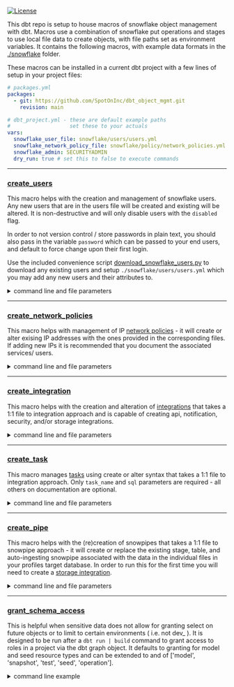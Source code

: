 [![License](https://img.shields.io/badge/license-MIT-brightgreen.svg?maxAge=2592000)](https://opensource.org/licenses/MIT)

This dbt repo is setup to house macros of snowflake object management with dbt.
Macros use a combination of snowflake put operations and stages to use local file data to create objects, with file paths set as environment variables. It contains the following macros, with example data formats in the [./snowflake](./snowflake/) folder.

These macros can be installed in a current dbt project with a few lines of setup in your project files:
```yml
# packages.yml
packages:
  - git: https://github.com/SpotOnInc/dbt_object_mgmt.git
    revision: main
```
```yml
# dbt_project.yml - these are default example paths
#                   set these to your actuals
vars:
  snowflake_user_file: snowflake/users/users.yml
  snowflake_network_policy_file: snowflake/policy/network_policies.yml
  snowflake_admin: SECURITYADMIN
  dry_run: true # set this to false to execute commands
```

---
### [create_users](./macros/create_users.sql)

This macro helps with the creation and management of snowflake users. Any new users that are in the users file will be created and existing will be altered. It is non-destructive and will only disable users with the `disabled` flag.

In order to not version control / store passwords in plain text, you should also pass in the variable `password` which can be passed to your end users, and default to force change upon their first login.

Use the included convenience script [download_snowflake_users.py](./download_snowflake_users.sql) to download any existing users and setup `./snowflake/users/users.yml` which you may add any new users and their attributes to.
<details>
  <summary>command line and file parameters</summary>

  ##### command line
  ```bash
  dbt run-operation create_users \
    --vars "password: $3cr3t"
  ```

  ##### file parameters
  - **name** - the username for the user
  - **attributes** - array of properties as defined in the [Snowflake Documentation](https://docs.snowflake.com/en/sql-reference/sql/alter-user#object-properties-objectproperties)
  - **roles** - list of roles to grant to the user

</details>

___
### [create_network_policies](macros/create_network_policies.sql)

This macro helps with management of IP [network policies](https://docs.snowflake.com/en/user-guide/network-policies) - it will create or alter exising IP addresses with the ones provided in the corresponding files. If adding new IPs it is recommended that you document the associated services/ users.
<details>
  <summary>command line and file parameters</summary>

  ##### command line
  ```bash
  dbt run-operation create_network_policies
  ```

  ##### file parameters
  - **network_policy**: name for network policy
  - **comment**: a description for the network policy
  - **allowed_ip_list**: a list of iPv4 addresses that may access Snowflake with this policy; allows CIDR notation
  - **blocked_ip_list**: a list of iPv4 addresses that are blocked on this network policy

</details>

___
### [create_integration](./macros/create_integration.sql)

This macro helps with the creation and alteration of [integrations](https://docs.snowflake.com/en/sql-reference/sql/create-integration) that takes a 1:1 file to integration approach and is capable of creating api, notification, security, and/or storage integrations.
<details>
  <summary>command line and file parameters</summary>

  ##### command line
  ```bash
  dbt run-operation create_integration \
    --args 'file: ./snowflake/integration/s3_to_snowflake_integration.yml'
  ```
  ##### file parameters
  - **integration_name**: name for the integration
  - **integration_type**: the type of integration to create. can be one of:
    - `API, NOTIFICATION, SECURITY, STORAGE`
  - **enabled**: true | false
  - other optional paramters may be included by integration type:
    - [API](https://docs.snowflake.com/en/sql-reference/sql/create-api-integration#optional-parameters)
    - [Notification](https://docs.snowflake.com/en/sql-reference/sql/create-notification-integration)
    - [Security](https://docs.snowflake.com/en/sql-reference/sql/create-security-integration)
    - [Storage](https://docs.snowflake.com/en/sql-reference/sql/create-storage-integration)

</details>

___
### [create_task](./macros/create_task.sql)

This macro manages [tasks](https://docs.snowflake.com/en/sql-reference/sql/create-task) using create or alter syntax that takes a 1:1 file to integration approach. Only `task_name` and `sql` parameters are required - all others on documentation are optional. 
<details>
  <summary>command line and file parameters</summary>

  ##### command line
  ```bash
  dbt run-operation create_task \
    --args 'file: ./snowflake/task/task_what_time_is_it.yml'
  ```
  ##### file parameters
  - **task_name**: name for the integration
  - **sql**: sql commands run by task
  - **enabled**: true ( default ) | false

</details>

______
### [create_pipe](./macros/create_pipe.sql)

This macro helps with the (re)creation of snowpipes that takes a 1:1 file to snowpipe approach - it will create or replace the existing stage, table, and auto-ingesting snowpipe associated with the data in the individual files in your profiles target database. In order to run this for the first time you will need to create a [storage integration](./macros/create_integration.sql).
<details>
  <summary>command line and file parameters</summary>

  ##### command line
  ```bash
  dbt run-operation create_pipe \
    --args 'file: ./snowflake/snowpipe/s3_pipe_jaffle_shop_customers.yml'
  ```

  ##### file parameters
  - **integration_name**: the storage integration to use for loading
  - **schema_name**: the schema to load data into
  - **table_name**: the table to load data into
  - **s3_url**: the url of the bucket where files will be stored
  - **file_type**: file format that will be loaded. Has been tested with CSV and JSON, but can also be AVRO, ORV, PARQUET, or XML.
  - **columns**: an array with column names and their data types
  - **extra_format_options**: an array of formatting options for files to be loaded that differ from the default settings. These can be any within the [Format Type Options Documentation](https://docs.snowflake.com/en/sql-reference/sql/copy-into-table#format-type-options-formattypeoptions) by file type.
  - **pattern**: a regex pattern to be used in the copy into statement.
    - to note - snowpipes will trim path segments from patterns in the snowpipe copy into statement. See more in the [Usage Notes Documentation](https://docs.snowflake.com/en/sql-reference/sql/create-pipe#usage-notes).

</details>

___
### [grant_schema_access](./macros/grant_schema_access.sql)

This is helpful when sensitive data does not allow for granting select on future objects or to limit to certain environments ( i.e. not dev_ ). It is designed to be run after a `dbt run | build` command to grant access to roles in a project via the dbt graph object. It defaults to granting for model and seed resource types and can be extended to and of ['model', 'snapshot', 'test', 'seed', 'operation'].

<details>
  <summary>command line example</summary>

  ```bash
  dbt run-operation grant_schema_access \
    --args "roles: applications_read_only"
    # only models "{roles: applications_read_only, resource_types: ['models']}
  ```

</details>
